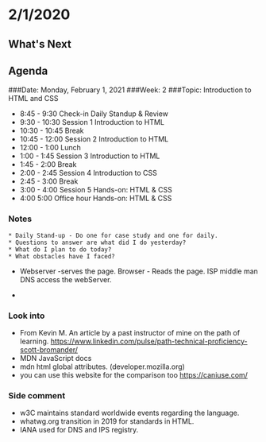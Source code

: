 # 2/1/2020
## What's Next
###
## Agenda	
###Date:	Monday, February 1, 2021
###Week:	 2 
###Topic:	 Introduction to HTML and CSS 
- 8:45	-	9:30	Check-in	Daily Standup & Review
- 9:30	-	10:30	Session 1	Introduction to HTML
- 10:30	-	10:45	Break	 
- 10:45	-	12:00	Session 2	Introduction to HTML
- 12:00	-	1:00	Lunch	 
- 1:00	-	1:45	Session 3	Introduction to HTML
- 1:45	-	2:00	Break	 
- 2:00	-	2:45	Session 4	Introduction to CSS
- 2:45	-	3:00	Break	 
- 3:00	-	4:00	Session 5	Hands-on: HTML & CSS
- 4:00	 	5:00	Office hour	Hands-on: HTML & CSS
### Notes

	* Daily Stand-up - Do one for case study and one for daily.
	* Questions to answer are what did I do yesterday?
	* What do I plan to do today?
	* What obstacles have I faced?

- Webserver -serves the page. Browser - Reads the page. ISP middle man DNS access the webServer. 
	

- 


### Look into

- From Kevin M. An article by a past instructor of mine on the path of learning. 
https://www.linkedin.com/pulse/path-technical-proficiency-scott-bromander/
- MDN JavaScript docs
- mdn html global attributes. (developer.mozilla.org)
- you can use this website for the comparison too https://caniuse.com/ 
 
### Side comment
- w3C maintains standard worldwide events regarding the language.
- whatwg.org transition in 2019 for standards in HTML.
- IANA used for DNS and IPS registry. 
